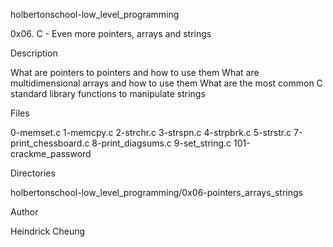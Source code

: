 holbertonschool-low_level_programming

0x06. C - Even more pointers, arrays and strings

Description

What are pointers to pointers and how to use them
What are multidimensional arrays and how to use them
What are the most common C standard library functions to manipulate strings

Files

0-memset.c
1-memcpy.c
2-strchr.c
3-strspn.c
4-strpbrk.c
5-strstr.c
7-print_chessboard.c
8-print_diagsums.c
9-set_string.c
101-crackme_password

Directories

holbertonschool-low_level_programming/0x06-pointers_arrays_strings

Author

Heindrick Cheung